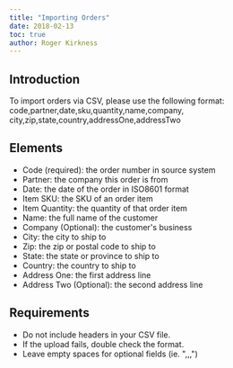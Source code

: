 ```yaml
---
title: "Importing Orders"
date: 2018-02-13
toc: true
author: Roger Kirkness
---
```

## Introduction
To import orders via CSV, please use the following format:
code,partner,date,sku,quantity,name,company,
city,zip,state,country,addressOne,addressTwo

## Elements
* Code (required): the order number in source system
* Partner: the company this order is from
* Date: the date of the order in ISO8601 format
* Item SKU: the SKU of an order item
* Item Quantity: the quantity of that order item
* Name: the full name of the customer
* Company (Optional): the customer's business
* City: the city to ship to
* Zip: the zip or postal code to ship to
* State: the state or province to ship to
* Country: the country to ship to
* Address One: the first address line
* Address Two (Optional): the second address line

## Requirements
* Do not include headers in your CSV file.
* If the upload fails, double check the format.
* Leave empty spaces for optional fields (ie. ",,,")